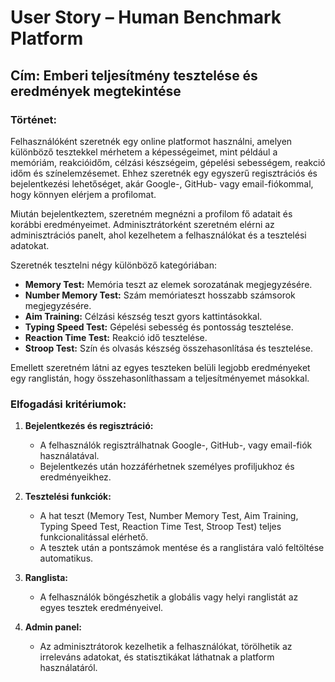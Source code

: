 # User Story – Human Benchmark Platform

## Cím: Emberi teljesítmény tesztelése és eredmények megtekintése

### Történet:
Felhasználóként szeretnék egy online platformot használni, amelyen különböző tesztekkel mérhetem a képességeimet, mint például a memóriám, reakcióidőm, célzási készségeim, gépelési sebességem, reakció időm és színelemzésemet. Ehhez szeretnék egy egyszerű regisztrációs és bejelentkezési lehetőséget, akár Google-, GitHub- vagy email-fiókommal, hogy könnyen elérjem a profilomat.

Miután bejelentkeztem, szeretném megnézni a profilom fő adatait és korábbi eredményeimet. Adminisztrátorként szeretném elérni az adminisztrációs panelt, ahol kezelhetem a felhasználókat és a tesztelési adatokat.

Szeretnék tesztelni négy különböző kategóriában:
- **Memory Test:** Memória teszt az elemek sorozatának megjegyzésére.
- **Number Memory Test:** Szám memóriateszt hosszabb számsorok megjegyzésére.
- **Aim Training:** Célzási készség teszt gyors kattintásokkal.
- **Typing Speed Test:** Gépelési sebesség és pontosság tesztelése.
- **Reaction Time Test:** Reakció idő tesztelése.
- **Stroop Test:** Szín és olvasás készség összehasonlítása és tesztelése.

Emellett szeretném látni az egyes teszteken belüli legjobb eredményeket egy ranglistán, hogy összehasonlíthassam a teljesítményemet másokkal.

### Elfogadási kritériumok:
1. **Bejelentkezés és regisztráció:**
   - A felhasználók regisztrálhatnak Google-, GitHub-, vagy email-fiók használatával.
   - Bejelentkezés után hozzáférhetnek személyes profiljukhoz és eredményeikhez.

2. **Tesztelési funkciók:**
   - A hat teszt (Memory Test, Number Memory Test, Aim Training, Typing Speed Test, Reaction Time Test, Stroop Test) teljes funkcionalitással elérhető.
   - A tesztek után a pontszámok mentése és a ranglistára való feltöltése automatikus.

3. **Ranglista:**
   - A felhasználók böngészhetik a globális vagy helyi ranglistát az egyes tesztek eredményeivel.

4. **Admin panel:**
   - Az adminisztrátorok kezelhetik a felhasználókat, törölhetik az irreleváns adatokat, és statisztikákat láthatnak a platform használatáról.
